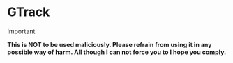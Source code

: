 # GTrack
> [!IMPORTANT]
>
> **This is NOT to be used maliciously. Please refrain from using it in any possible way of harm. All though I can not force you to I hope you comply.**
